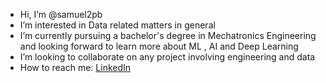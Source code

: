 - Hi, I’m @samuel2pb
- I’m interested in Data related matters in general
- I’m currently pursuing a bachelor's degree in Mechatronics Engineering and looking forward to learn more about ML , AI and Deep Learning
- I’m looking to collaborate on any project involving engineering and data
- How to reach me: [LinkedIn](https://www.linkedin.com/in/samuel2pb/)
